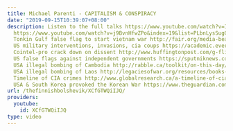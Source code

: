 ```yaml
---
title: Michael Parenti - CAPITALISM & CONSPIRACY
date: "2019-09-15T10:39:07+08:00"
description: Listen to the full talks https://www.youtube.com/watch?v=I-ofKI8QFWY&list=PLbnLysSug0vRwsyRhKYF4h6ERlb6cV1ds&index=18
  https://www.youtube.com/watch?v=j9BvnHfwZPo&index=19&list=PLbnLysSug0vRwsyRhKYF4h6ERlb6cV1ds
  Tonkin Gulf false flag to start vietnam war http://fair.org/media-beat-column/30-year-anniversary-tonkin-gulf-lie-launched-vietnam-war/
  US military interventions, invasions, cia coups https://academic.evergreen.edu/g/grossmaz/interventions.html
  Cointel-pro crack down on dissent http://www.huffingtonpost.com/g-flint-taylor/the-fbi-cointelpro-progra_b_4375527.html
  US false flags against independent governments https://sputniknews.com/columnists/201704251052983749-the-united-states-of-false-flags/
  USA illegal bombing of Cambodia http://rabble.ca/toolkit/on-this-day/us-secret-bombing-cambodia
  USA illegal bombing of Laos http://legaciesofwar.org/resources/books-documents/legacies-of-war-cluster-bombs-in-laos/
  Timeline of CIA crimes http://www.globalresearch.ca/a-timeline-of-cia-atrocities/5348804
  USA & South Korea provoked the Korean War https://www.theguardian.com/world/2000/jan/18/johngittings.martinkettle
url: /thefinnishbolshevik/XCfGTWQiIJQ/
providers:
  youtube:
    id: XCfGTWQiIJQ
type: video
---
```

